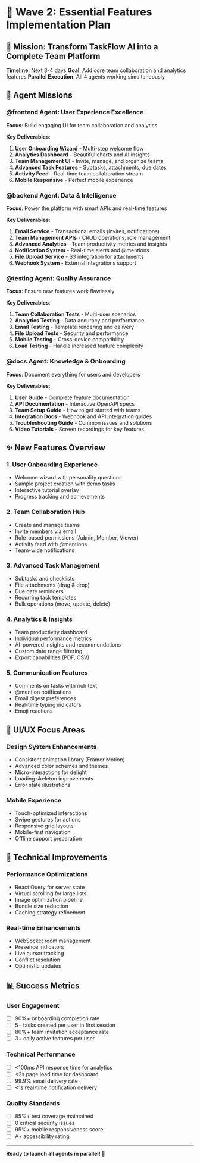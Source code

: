 # 🌊 Wave 2: Essential Features Implementation Plan

## 🎯 Mission: Transform TaskFlow AI into a Complete Team Platform

**Timeline**: Next 3-4 days
**Goal**: Add core team collaboration and analytics features
**Parallel Execution**: All 4 agents working simultaneously

## 🚀 Agent Missions

### @frontend Agent: User Experience Excellence
**Focus**: Build engaging UI for team collaboration and analytics

**Key Deliverables**:
1. **User Onboarding Wizard** - Multi-step welcome flow
2. **Analytics Dashboard** - Beautiful charts and AI insights
3. **Team Management UI** - Invite, manage, and organize teams
4. **Advanced Task Features** - Subtasks, attachments, due dates
5. **Activity Feed** - Real-time team collaboration stream
6. **Mobile Responsive** - Perfect mobile experience

### @backend Agent: Data & Intelligence
**Focus**: Power the platform with smart APIs and real-time features

**Key Deliverables**:
1. **Email Service** - Transactional emails (invites, notifications)
2. **Team Management APIs** - CRUD operations, role management
3. **Advanced Analytics** - Team productivity metrics and insights
4. **Notification System** - Real-time alerts and @mentions
5. **File Upload Service** - S3 integration for attachments
6. **Webhook System** - External integrations support

### @testing Agent: Quality Assurance
**Focus**: Ensure new features work flawlessly

**Key Deliverables**:
1. **Team Collaboration Tests** - Multi-user scenarios
2. **Analytics Testing** - Data accuracy and performance
3. **Email Testing** - Template rendering and delivery
4. **File Upload Tests** - Security and performance
5. **Mobile Testing** - Cross-device compatibility
6. **Load Testing** - Handle increased feature complexity

### @docs Agent: Knowledge & Onboarding
**Focus**: Document everything for users and developers

**Key Deliverables**:
1. **User Guide** - Complete feature documentation
2. **API Documentation** - Interactive OpenAPI specs
3. **Team Setup Guide** - How to get started with teams
4. **Integration Docs** - Webhook and API integration guides
5. **Troubleshooting Guide** - Common issues and solutions
6. **Video Tutorials** - Screen recordings for key features

## ✨ New Features Overview

### 1. User Onboarding Experience
- Welcome wizard with personality questions
- Sample project creation with demo tasks
- Interactive tutorial overlay
- Progress tracking and achievements

### 2. Team Collaboration Hub
- Create and manage teams
- Invite members via email
- Role-based permissions (Admin, Member, Viewer)
- Activity feed with @mentions
- Team-wide notifications

### 3. Advanced Task Management
- Subtasks and checklists
- File attachments (drag & drop)
- Due date reminders
- Recurring task templates
- Bulk operations (move, update, delete)

### 4. Analytics & Insights
- Team productivity dashboard
- Individual performance metrics
- AI-powered insights and recommendations
- Custom date range filtering
- Export capabilities (PDF, CSV)

### 5. Communication Features
- Comments on tasks with rich text
- @mention notifications
- Email digest preferences
- Real-time typing indicators
- Emoji reactions

## 🎨 UI/UX Focus Areas

### Design System Enhancements
- Consistent animation library (Framer Motion)
- Advanced color schemes and themes
- Micro-interactions for delight
- Loading skeleton improvements
- Error state illustrations

### Mobile Experience
- Touch-optimized interactions
- Swipe gestures for actions
- Responsive grid layouts
- Mobile-first navigation
- Offline support preparation

## 🔧 Technical Improvements

### Performance Optimizations
- React Query for server state
- Virtual scrolling for large lists
- Image optimization pipeline
- Bundle size reduction
- Caching strategy refinement

### Real-time Enhancements
- WebSocket room management
- Presence indicators
- Live cursor tracking
- Conflict resolution
- Optimistic updates

## 📊 Success Metrics

### User Engagement
- [ ] 90%+ onboarding completion rate
- [ ] 5+ tasks created per user in first session
- [ ] 80%+ team invitation acceptance rate
- [ ] 3+ daily active features per user

### Technical Performance
- [ ] <100ms API response time for analytics
- [ ] <2s page load time for dashboard
- [ ] 99.9% email delivery rate
- [ ] <1s real-time notification delivery

### Quality Standards
- [ ] 85%+ test coverage maintained
- [ ] 0 critical security issues
- [ ] 95%+ mobile responsiveness score
- [ ] A+ accessibility rating

---

**Ready to launch all agents in parallel! 🚀**